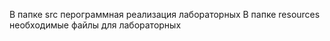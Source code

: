 В папке src перограммная реализация лабораторных
В папке resources необходимые файлы для лабораторных
